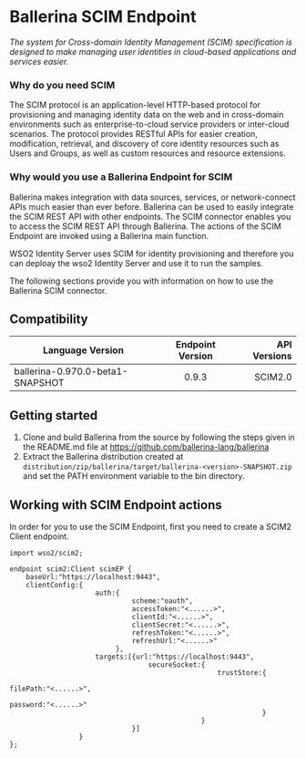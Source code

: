 # Ballerina SCIM Endpoint

*The system for Cross-domain Identity Management (SCIM) specification
 is designed to make managing user identities in cloud-based applications 
 and services easier.*

### Why do you need SCIM

The SCIM protocol is an application-level HTTP-based protocol for provisioning and managing 
identity data on the web and in cross-domain environments such as enterprise-to-cloud 
service providers or inter-cloud scenarios.  The protocol provides RESTful APIs for easier
creation, modification, retrieval, and discovery of core identity resources such as Users
and Groups, as well as custom resources and resource extensions. 

### Why would you use a Ballerina Endpoint for SCIM

Ballerina makes integration with data sources, services, or network-connect APIs much easier than
ever before. Ballerina can be used to easily integrate the SCIM REST API with other endpoints.
The SCIM connector enables you to access the SCIM REST API through Ballerina. The actions of the
SCIM Endpoint are invoked using a Ballerina main function. 

WSO2 Identity Server uses SCIM for identity provisioning and therefore you can deploay the wso2 
Identity Server and use it to run the samples. 


The following sections provide you with information on how to use the Ballerina SCIM connector.

## Compatibility
| Language Version        | Endpoint Version          | API Versions  |
| ------------- |:-------------:| -----:|
| ballerina-0.970.0-beta1-SNAPSHOT     | 0.9.3 | SCIM2.0 |


## Getting started

1. Clone and build Ballerina from the source by following the steps given in the README.md 
file at https://github.com/ballerina-lang/ballerina
2. Extract the Ballerina distribution created at
 `distribution/zip/ballerina/target/ballerina-<version>-SNAPSHOT.zip` and set the 
 PATH environment variable to the bin directory.

## Working with SCIM Endpoint actions

In order for you to use the SCIM Endpoint, first you need to create a SCIM2 Client 
endpoint.

```ballerina
import wso2/scim2;

endpoint scim2:Client scimEP {
    baseUrl:"https://localhost:9443",
    clientConfig:{
                     auth:{
                              scheme:"oauth",
                              accessToken:"<......>",
                              clientId:"<......>",
                              clientSecret:"<......>",
                              refreshToken:"<......>",
                              refreshUrl:"<......>"
                          },
                     targets:[{url:"https://localhost:9443",
                                  secureSocket:{
                                                   trustStore:{
                                                                  filePath:"<......>",
                                                                  password:"<......>"
                                                              }
                                               }
                              }]
                 }
};
```